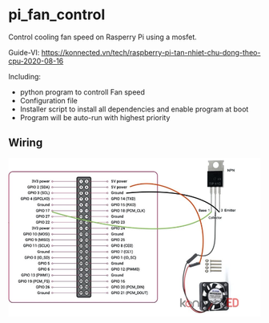# pi_fan_control
Control cooling fan speed on Rasperry Pi using a mosfet.

Guide-VI: https://konnected.vn/tech/raspberry-pi-tan-nhiet-chu-dong-theo-cpu-2020-08-16

Including:
+ python program to controll Fan speed
+ Configuration file
+ Installer script to install all dependencies and enable program at boot
+ Program will be auto-run with highest priority


## Wiring

![panel card screenshot](https://github.com/wolverinevn/pi_fan_control/blob/master/konnected_vn_Pi-Fan-Control-8-16-2020.jpg?raw=true "Wriring Diagram")